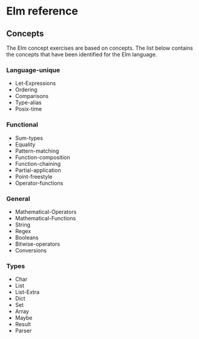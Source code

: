 # Elm reference

## Concepts

The Elm concept exercises are based on concepts. The list below contains the concepts that have been identified for the Elm language.

### Language-unique

- Let-Expressions
- Ordering
- Comparisons
- Type-alias
- Posix-time

### Functional

- Sum-types
- Equality
- Pattern-matching
- Function-composition
- Function-chaining
- Partial-application
- Point-freestyle
- Operator-functions

### General

- Mathematical-Operators
- Mathematical-Functions
- String
- Regex
- Booleans
- Bitwise-operators
- Conversions

### Types

- Char
- List
- List-Extra
- Dict
- Set
- Array
- Maybe
- Result
- Parser
